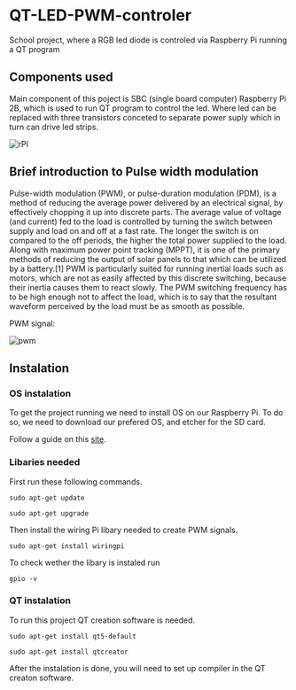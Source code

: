 # QT-LED-PWM-controler
School project, where a RGB led diode is controled via Raspberry Pi running a QT program

## Components used
Main component of this poject is SBC (single board computer) Raspberry Pi 2B, which is used to run QT program to control the led. 
Where led can be replaced with three transistors conceted to separate power suply which in turn can drive led strips.

![rPI](https://raspi.tv/wp-content/uploads/2016/11/Pi2B-1.2_700.jpg)

## Brief introduction to Pulse width modulation
Pulse-width modulation (PWM), or pulse-duration modulation (PDM), is a method of reducing the average power delivered by an electrical signal, by effectively chopping it up into discrete parts. The average value of voltage (and current) fed to the load is controlled by turning the switch between supply and load on and off at a fast rate. The longer the switch is on compared to the off periods, the higher the total power supplied to the load. Along with maximum power point tracking (MPPT), it is one of the primary methods of reducing the output of solar panels to that which can be utilized by a battery.[1] PWM is particularly suited for running inertial loads such as motors, which are not as easily affected by this discrete switching, because their inertia causes them to react slowly. The PWM switching frequency has to be high enough not to affect the load, which is to say that the resultant waveform perceived by the load must be as smooth as possible. 

PWM signal:


![pwm](https://upload.wikimedia.org/wikipedia/commons/b/b8/Duty_Cycle_Examples.png)

## Instalation
### OS instalation
To get the project running we need to install OS on our Raspberry Pi. To do so, we need to download our prefered OS, and etcher for the SD card.

Follow a guide on this [site](https://www.raspberrypi.com/software/). 

### Libaries needed

First run these following commands.
```
sudo apt-get update
```
```
sudo apt-get upgrade
```
Then install the wiring Pi libary needed to create PWM signals.
```
sudo apt-get install wiringpi
```
To check wether the libary is instaled run
```
gpio -v
```

### QT instalation

To run this project QT creation software is needed.

```
sudo apt-get install qt5-default
```

```
sudo apt-get install qtcreator
```

After the instalation is done, you will need to set up compiler in the QT creaton software.




